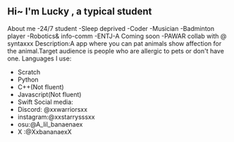 ## Hi~ I'm Lucky , a typical student

About me
  -24/7 student
  -Sleep deprived
  -Coder
  -Musician
  -Badminton player
  -Robotics& info-comm
  -ENTJ-A
Coming soon
  -PAWAR collab with @ syntaxxx
   Description:A app where you can pat animals show affection for the animal.Target audience is people who are allergic to pets or don't have one.
Languages I use:
  - Scratch
  - Python
  - C++(Not fluent)
  - Javascript(Not fluent)
  - Swift
Social media:
  - Discord: @xxwarriorsxx
  - instagram:@xxstarrysssxx
  - osu:@A_lil_banaenaex
  - X :@XxbananaexX
  
<!--

